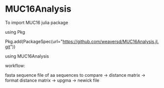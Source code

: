 # MUC16Analysis


To import MUC16 julia package


using Pkg

Pkg.add(PackageSpec(url="https://github.com/weaversd/MUC16Analysis.jl.git"))

using MUC16Analysis



workflow:

fasta sequence file of aa sequences to compare -> distance matrix -> format distance matrix -> upgma -> newick file

